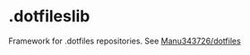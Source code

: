 # .dotfileslib
Framework for .dotfiles repositories. See [Manu343726/dotfiles](https://github.com/Manu343726/dotfiles)
